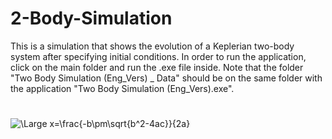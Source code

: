 # 2-Body-Simulation
This is a simulation that shows the evolution of a Keplerian two-body system after specifying initial conditions. In order to run the application, click on the main folder and run the .exe file inside. Note that the folder "Two Body Simulation (Eng_Vers) _ Data" should be on the same folder with the application "Two Body Simulation (Eng_Vers).exe".

# 

<img src="https://latex.codecogs.com/svg.latex?\Large&space;\textbf{F} = -G \frac{Mm}{|\textbf{r} - \textbf{r'}|^3} \left[\textbf{r} - \textbf{r'} \right]" title="\Large x=\frac{-b\pm\sqrt{b^2-4ac}}{2a}"/>
